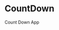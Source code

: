 # CountDown
 Count Down App
     
          
                                                     
                                                                
                                                  
                                     
                            
             
      
       
 

